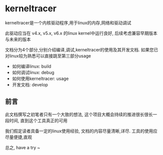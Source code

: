 # kerneltracer

kerneltracer是一个内核驱动程序,用于linux的内存,网络和驱动调试

此驱动应当在 v4.x, v5.x, v6.x 的linux kernel中运行良好, 后续考虑兼容早期版本与未来的版本

文档分为4个部分,分别介绍编译,调试,kerneltracer的使用及其开发文档. 如果您已对linux较为熟悉可以直接跳至第三部分usage

- 如何编译linux: build
- 如何调试linux: debug
- 如何使用kerneltracer: usage
- 开发文档: develop

## 前言

此文档撰写之初笔者只有一个大致的想法, 这个项目大概会持续的推进很长很长一段时间, 直到这个工具真正的可用

我们假定读者具备一定的linux使用经验, 文档的内容尽量清晰,详尽. 工具的使用应尽量便捷,直观

总之, have a try ~